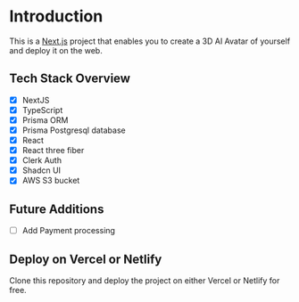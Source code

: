 # Introduction

This is a [Next.js](https://nextjs.org) project that enables you to create a 3D AI Avatar of yourself and deploy it on the web.

## Tech Stack Overview

- [x] NextJS
- [x] TypeScript
- [x] Prisma ORM
- [x] Prisma Postgresql database
- [x] React
- [x] React three fiber
- [x] Clerk Auth
- [x] Shadcn UI
- [x] AWS S3 bucket

## Future Additions

- [ ] Add Payment processing

## Deploy on Vercel or Netlify

Clone this repository and deploy the project on either Vercel or Netlify for free.
